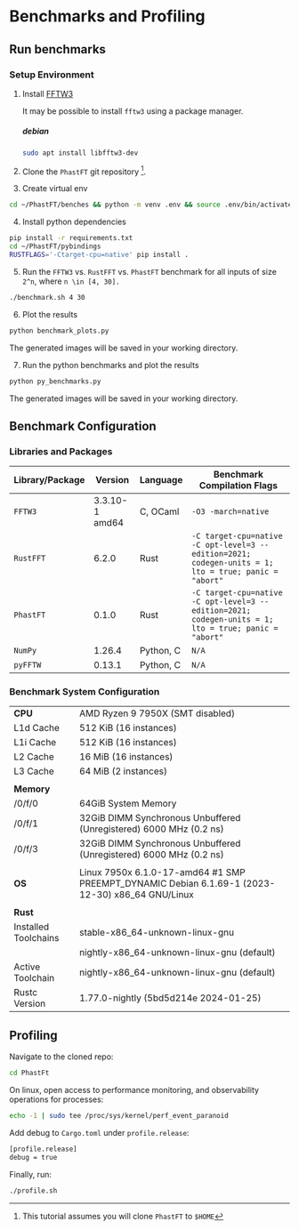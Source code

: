 # Benchmarks and Profiling

## Run benchmarks

### Setup Environment

1. Install [FFTW3](http://www.fftw.org/download.html)

   It may be possible to install `fftw3` using a package manager.

   ##### debian
   ```bash
   sudo apt install libfftw3-dev
   ```

2. Clone the `PhastFT` git repository [^1].

3. Create virtual env

```bash
cd ~/PhastFT/benches && python -m venv .env && source .env/bin/activate
```

4. Install python dependencies

```bash
pip install -r requirements.txt
cd ~/PhastFT/pybindings
RUSTFLAGS='-Ctarget-cpu=native' pip install .
```

5. Run the `FFTW3` vs. `RustFFT` vs. `PhastFT` benchmark for all inputs of size `2^n`, where `n \in [4, 30].`

```bash
./benchmark.sh 4 30
```

6. Plot the results

```bash
python benchmark_plots.py
```

The generated images will be saved in your working directory.

7. Run the python benchmarks and plot the results

```bash
python py_benchmarks.py
```

The generated images will be saved in your working directory.

## Benchmark Configuration

### Libraries and Packages

| Library/Package | Version        | Language  | Benchmark Compilation Flags                                                                          |
|-----------------|----------------|-----------|------------------------------------------------------------------------------------------------------|
| `FFTW3`         | 3.3.10-1 amd64 | C, OCaml  | `-O3 -march=native`                                                                                  |
| `RustFFT`       | 6.2.0          | Rust      | `-C target-cpu=native -C opt-level=3 --edition=2021; codegen-units = 1; lto = true; panic = "abort"` |
| `PhastFT`       | 0.1.0          | Rust      | `-C target-cpu=native -C opt-level=3 --edition=2021; codegen-units = 1; lto = true; panic = "abort"` |
| `NumPy`         | 1.26.4         | Python, C | `N/A`                                                                                                |
| `pyFFTW`        | 0.13.1         | Python, C | `N/A`                                                                                                |

### Benchmark System Configuration

|                      |                                                                                                 |
|----------------------|-------------------------------------------------------------------------------------------------|
| **CPU**              | AMD Ryzen 9 7950X (SMT disabled)                                                                |
| L1d Cache            | 512 KiB (16 instances)                                                                          |
| L1i Cache            | 512 KiB (16 instances)                                                                          |
| L2 Cache             | 16 MiB (16 instances)                                                                           |
| L3 Cache             | 64 MiB (2 instances)                                                                            |
|                      |                                                                                                 |
| **Memory**           |                                                                                                 |
| /0/f/0               | 64GiB System Memory                                                                             |
| /0/f/1               | 32GiB DIMM Synchronous Unbuffered (Unregistered) 6000 MHz (0.2 ns)                              |
| /0/f/3               | 32GiB DIMM Synchronous Unbuffered (Unregistered) 6000 MHz (0.2 ns)                              |
|                      |                                                                                                 |
| **OS**               | Linux 7950x 6.1.0-17-amd64 #1 SMP PREEMPT_DYNAMIC Debian 6.1.69-1 (2023-12-30) x86_64 GNU/Linux |
|                      |
| **Rust**             |                                                                                                 |
| Installed Toolchains | stable-x86_64-unknown-linux-gnu                                                                 |
|                      | nightly-x86_64-unknown-linux-gnu (default)                                                      |
| Active Toolchain     | nightly-x86_64-unknown-linux-gnu (default)                                                      |
| Rustc Version        | 1.77.0-nightly (5bd5d214e 2024-01-25)                                                           |

## Profiling

Navigate to the cloned repo:

```bash
cd PhastFt
```

On linux, open access to performance monitoring, and observability operations for processes:

```bash
echo -1 | sudo tee /proc/sys/kernel/perf_event_paranoid
```

Add debug to `Cargo.toml` under `profile.release`:

```bash
[profile.release]
debug = true
```

Finally, run:

```bash
./profile.sh
```

[^1]: This tutorial assumes you will clone `PhastFT` to `$HOME`